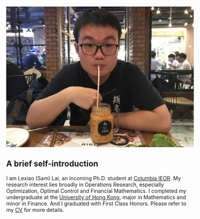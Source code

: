 
![mypic](mypic.jpeg)

## A brief self-introduction

I am Lexiao (Sam) Lai, an incoming Ph.D. student at [Columbia IEOR](https://ieor.columbia.edu/). My research interest lies broadly in Operations Research, especially Optimization, Optimal Control and Financial Mathematics. I completed my undergraduate at the [University of Hong Kong](https://www.hku.hk/), major in Mathematics and minor in Finance. And I graduated with First Class Honors. Please refer to my [CV](/Lai%20Lexiao_CV%20(updated%08312019).pdf) for more details.
